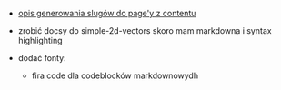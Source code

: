 - [opis generowania slugów do page'y z contentu](https://docs.astro.build/en/guides/content-collections/)

- zrobić docsy do simple-2d-vectors skoro mam markdowna i syntax highlighting

- dodać fonty:
  - fira code dla codeblocków markdownowydh
